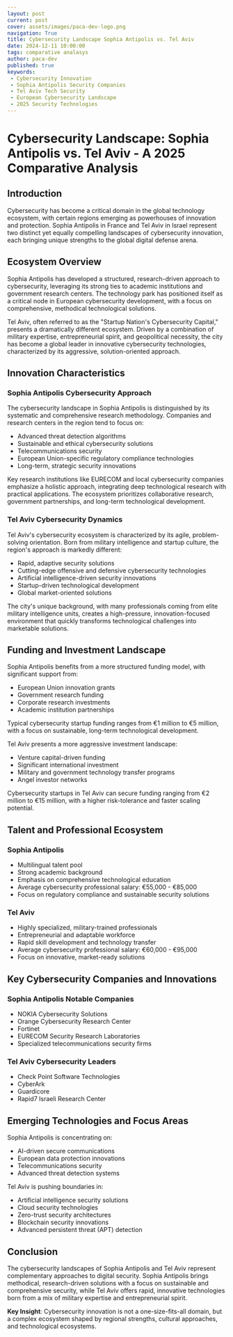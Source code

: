 ```yaml
---
layout: post
current: post
cover: assets/images/paca-dev-logo.png
navigation: True
title: Cybersecurity Landscape Sophia Antipolis vs. Tel Aviv
date: 2024-12-11 10:00:00
tags: comparative analasys
author: paca-dev
published: true
keywords:
 - Cybersecurity Innovation
 - Sophia Antipolis Security Companies
 - Tel Aviv Tech Security
 - European Cybersecurity Landscape
 - 2025 Security Technologies
---
```


# Cybersecurity Landscape: Sophia Antipolis vs. Tel Aviv - A 2025 Comparative Analysis

## Introduction

Cybersecurity has become a critical domain in the global technology ecosystem, with certain regions emerging as powerhouses of innovation and protection. Sophia Antipolis in France and Tel Aviv in Israel represent two distinct yet equally compelling landscapes of cybersecurity innovation, each bringing unique strengths to the global digital defense arena.

## Ecosystem Overview

Sophia Antipolis has developed a structured, research-driven approach to cybersecurity, leveraging its strong ties to academic institutions and government research centers. The technology park has positioned itself as a critical node in European cybersecurity development, with a focus on comprehensive, methodical technological solutions.

Tel Aviv, often referred to as the "Startup Nation's Cybersecurity Capital," presents a dramatically different ecosystem. Driven by a combination of military expertise, entrepreneurial spirit, and geopolitical necessity, the city has become a global leader in innovative cybersecurity technologies, characterized by its aggressive, solution-oriented approach.

## Innovation Characteristics

### Sophia Antipolis Cybersecurity Approach
The cybersecurity landscape in Sophia Antipolis is distinguished by its systematic and comprehensive research methodology. Companies and research centers in the region tend to focus on:
- Advanced threat detection algorithms
- Sustainable and ethical cybersecurity solutions
- Telecommunications security
- European Union-specific regulatory compliance technologies
- Long-term, strategic security innovations

Key research institutions like EURECOM and local cybersecurity companies emphasize a holistic approach, integrating deep technological research with practical applications. The ecosystem prioritizes collaborative research, government partnerships, and long-term technological development.

### Tel Aviv Cybersecurity Dynamics
Tel Aviv's cybersecurity ecosystem is characterized by its agile, problem-solving orientation. Born from military intelligence and startup culture, the region's approach is markedly different:
- Rapid, adaptive security solutions
- Cutting-edge offensive and defensive cybersecurity technologies
- Artificial intelligence-driven security innovations
- Startup-driven technological development
- Global market-oriented solutions

The city's unique background, with many professionals coming from elite military intelligence units, creates a high-pressure, innovation-focused environment that quickly transforms technological challenges into marketable solutions.

## Funding and Investment Landscape

Sophia Antipolis benefits from a more structured funding model, with significant support from:
- European Union innovation grants
- Government research funding
- Corporate research investments
- Academic institution partnerships

Typical cybersecurity startup funding ranges from €1 million to €5 million, with a focus on sustainable, long-term technological development.

Tel Aviv presents a more aggressive investment landscape:
- Venture capital-driven funding
- Significant international investment
- Military and government technology transfer programs
- Angel investor networks

Cybersecurity startups in Tel Aviv can secure funding ranging from €2 million to €15 million, with a higher risk-tolerance and faster scaling potential.

## Talent and Professional Ecosystem

### Sophia Antipolis
- Multilingual talent pool
- Strong academic background
- Emphasis on comprehensive technological education
- Average cybersecurity professional salary: €55,000 - €85,000
- Focus on regulatory compliance and sustainable security solutions

### Tel Aviv
- Highly specialized, military-trained professionals
- Entrepreneurial and adaptable workforce
- Rapid skill development and technology transfer
- Average cybersecurity professional salary: €60,000 - €95,000
- Focus on innovative, market-ready solutions

## Key Cybersecurity Companies and Innovations

### Sophia Antipolis Notable Companies
- NOKIA Cybersecurity Solutions
- Orange Cybersecurity Research Center
- Fortinet 
- EURECOM Security Research Laboratories
- Specialized telecommunications security firms

### Tel Aviv Cybersecurity Leaders
- Check Point Software Technologies
- CyberArk
- Guardicore
- Rapid7 Israeli Research Center

## Emerging Technologies and Focus Areas

Sophia Antipolis is concentrating on:
- AI-driven secure communications
- European data protection innovations
- Telecommunications security
- Advanced threat detection systems

Tel Aviv is pushing boundaries in:
- Artificial intelligence security solutions
- Cloud security technologies
- Zero-trust security architectures
- Blockchain security innovations
- Advanced persistent threat (APT) detection

## Conclusion

The cybersecurity landscapes of Sophia Antipolis and Tel Aviv represent complementary approaches to digital security. Sophia Antipolis brings methodical, research-driven solutions with a focus on sustainable and comprehensive security, while Tel Aviv offers rapid, innovative technologies born from a mix of military expertise and entrepreneurial spirit.

**Key Insight**: Cybersecurity innovation is not a one-size-fits-all domain, but a complex ecosystem shaped by regional strengths, cultural approaches, and technological ecosystems.
